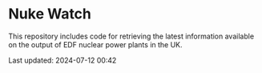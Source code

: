 # Nuke Watch

This repository includes code for retrieving the latest information available on the output of EDF nuclear power plants in the UK.

Last updated: 2024-07-12 00:42